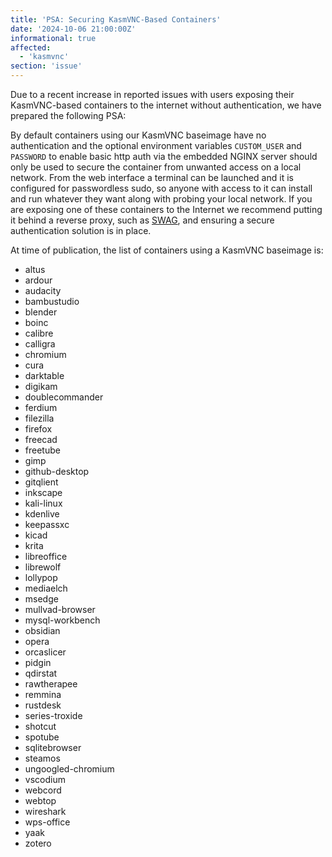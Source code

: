 ```yaml
---
title: 'PSA: Securing KasmVNC-Based Containers'
date: '2024-10-06 21:00:00Z'
informational: true
affected:
  - 'kasmvnc'
section: 'issue'
---
```


Due to a recent increase in reported issues with users exposing their KasmVNC-based containers to the internet without authentication, we have prepared the following PSA:

By default containers using our KasmVNC baseimage have no authentication and the optional environment variables `CUSTOM_USER` and `PASSWORD` to enable basic http auth via the embedded NGINX server should only be used to secure the container from unwanted access on a local network. From the web interface a terminal can be launched and it is configured for passwordless sudo, so anyone with access to it can install and run whatever they want along with probing your local network. If you are exposing one of these containers to the Internet we recommend putting it behind a reverse proxy, such as [SWAG](https://github.com/linuxserver/docker-swag), and ensuring a secure authentication solution is in place.

At time of publication, the list of containers using a KasmVNC baseimage is:

* altus
* ardour
* audacity
* bambustudio
* blender
* boinc
* calibre
* calligra
* chromium
* cura
* darktable
* digikam
* doublecommander
* ferdium
* filezilla
* firefox
* freecad
* freetube
* gimp
* github-desktop
* gitqlient
* inkscape
* kali-linux
* kdenlive
* keepassxc
* kicad
* krita
* libreoffice
* librewolf
* lollypop
* mediaelch
* msedge
* mullvad-browser
* mysql-workbench
* obsidian
* opera
* orcaslicer
* pidgin
* qdirstat
* rawtherapee
* remmina
* rustdesk
* series-troxide
* shotcut
* spotube
* sqlitebrowser
* steamos
* ungoogled-chromium
* vscodium
* webcord
* webtop
* wireshark
* wps-office
* yaak
* zotero
